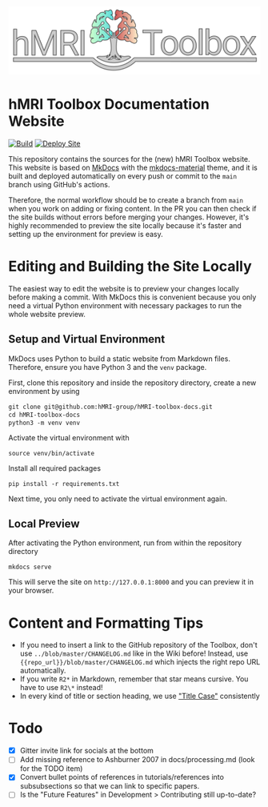 <picture>
  <source media="(prefers-color-scheme: dark)" srcset="https://github.com/hMRI-group/hMRI-toolbox-docs/blob/main/docs/assets/images/Banner_Dark%40512px.png">
  <source media="(prefers-color-scheme: light)" srcset="https://github.com/hMRI-group/hMRI-toolbox-docs/blob/main/docs/assets/images/Banner_Light%40512px.png">
  <img alt="hMRI Toolbox Banner" src="https://github.com/hMRI-group/hMRI-toolbox-docs/blob/main/docs/assets/images/Banner_Light%40512px.png">
</picture>

# hMRI Toolbox Documentation Website

[![Build](https://github.com/hMRI-group/hMRI-toolbox-docs/actions/workflows/build.yml/badge.svg?branch=main)](https://github.com/hMRI-group/hMRI-toolbox-docs/actions/workflows/build.yml)
[![Deploy Site](https://github.com/hMRI-group/hMRI-toolbox-docs/actions/workflows/deploy.yml/badge.svg?branch=main)](https://github.com/hMRI-group/hMRI-toolbox-docs/actions/workflows/deploy.yml)

This repository contains the sources for the (new) hMRI Toolbox website.
This website is based on [MkDocs](https://www.mkdocs.org/) with the
[mkdocs-material](https://squidfunk.github.io/mkdocs-material/) theme, and it is built and deployed automatically
on every push or commit to the `main` branch using GitHub's actions.

Therefore, the normal workflow should be to create a branch from `main` when you work on adding or fixing content.
In the PR you can then check if the site builds without errors before merging your changes.
However, it's highly recommended to preview the site locally because it's faster and setting up the environment for
preview is easy.

# Editing and Building the Site Locally

The easiest way to edit the website is to preview your changes locally before making a commit.
With MkDocs this is convenient because you only need a virtual Python environment with necessary packages to
run the whole website preview.

## Setup and Virtual Environment

MkDocs uses Python to build a static website from Markdown files. Therefore, 
ensure you have Python 3 and the `venv` package. 

First, clone this repository and inside the repository directory, create a new environment by using

```shell
git clone git@github.com:hMRI-group/hMRI-toolbox-docs.git
cd hMRI-toolbox-docs
python3 -m venv venv
```

Activate the virtual environment with

```shell
source venv/bin/activate
```

Install all required packages

```shell
pip install -r requirements.txt
```

Next time, you only need to activate the virtual environment again.

## Local Preview

After activating the Python environment, run from within the repository directory

```shell
mkdocs serve
```

This will serve the site on `http://127.0.0.1:8000` and you can preview it in your browser.

# Content and Formatting Tips

- If you need to insert a link to the GitHub repository of the Toolbox, don't use `../blob/master/CHANGELOG.md` like in
  the Wiki before! Instead, use `{{repo_url}}/blob/master/CHANGELOG.md` which injects the right repo URL automatically.
- If you write `R2*` in Markdown, remember that star means cursive. You have to use `R2\*` instead!
- In every kind of title or section heading, we use ["Title Case"](https://munch.studio/typography-101-capitalisation-guide) consistently

# Todo

- [x] Gitter invite link for socials at the bottom
- [ ] Add missing reference to Ashburner 2007 in docs/processing.md (look for the TODO item)
- [x] Convert bullet points of references in tutorials/references into subsubsections so that we can link to specific papers.
- [ ] Is the "Future Features" in Development > Contributing still up-to-date?
